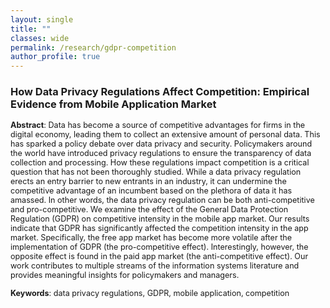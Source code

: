 ```yaml
---
layout: single
title: ""
classes: wide
permalink: /research/gdpr-competition
author_profile: true
---
```


### How Data Privacy Regulations Affect Competition: Empirical Evidence from Mobile Application Market

<span style="font-size:0.9em;">**Abstract**: Data has become a source of competitive advantages for firms in the digital economy, leading them to collect an extensive amount of personal data. This has sparked a policy debate over data privacy and security. Policymakers around the world have introduced privacy regulations to ensure the transparency of data collection and processing. How these regulations impact competition is a critical question that has not been thoroughly studied. While a data privacy regulation erects an entry barrier to new entrants in an industry, it can undermine the competitive advantage of an incumbent based on the plethora of data it has amassed. In other words, the data privacy regulation can be both anti-competitive and pro-competitive. We examine the effect of the General Data Protection Regulation (GDPR) on competitive intensity in the mobile app market. Our results indicate that GDPR has significantly affected the competition intensity in the app market. Specifically, the free app market has become more volatile after the implementation of GDPR (the pro-competitive effect). Interestingly, however, the opposite effect is found in the paid app market (the anti-competitive effect). Our work contributes to multiple streams of the information systems literature and provides meaningful insights for policymakers and managers. </span>

<span style="font-size:0.9em;">**Keywords**: data privacy regulations, GDPR, mobile application, competition </span>

